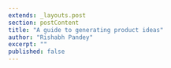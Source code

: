 ```yaml
---
extends: _layouts.post
section: postContent
title: "A guide to generating product ideas"
author: "Rishabh Pandey"
excerpt: ""
published: false
---
```



